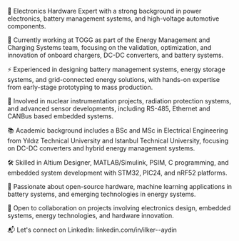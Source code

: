 🔧 Electronics Hardware Expert with a strong background in power electronics, battery management systems, and high-voltage automotive components.

🚗 Currently working at TOGG as part of the Energy Management and Charging Systems team, focusing on the validation, optimization, and innovation of onboard chargers, DC-DC converters, and battery systems.

⚡ Experienced in designing battery management systems, energy storage systems, and grid-connected energy solutions, with hands-on expertise from early-stage prototyping to mass production.

🔬 Involved in nuclear instrumentation projects, radiation protection systems, and advanced sensor developments, including RS-485, Ethernet and CANBus based embedded systems.

📚 Academic background includes a BSc and MSc in Electrical Engineering from Yıldız Technical University and Istanbul Technical University, focusing on DC-DC converters and hybrid energy management systems.

🛠️ Skilled in Altium Designer, MATLAB/Simulink, PSIM, C programming, and embedded system development with STM32, PIC24, and nRF52 platforms.

🌱 Passionate about open-source hardware, machine learning applications in battery systems, and emerging technologies in energy systems.

📢 Open to collaboration on projects involving electronics design, embedded systems, energy technologies, and hardware innovation.

📬 Let's connect on LinkedIn: linkedin.com/in/ilker--aydin


<!---
ilkeraydin89/ilkeraydin89 is a ✨ special ✨ repository because its `README.md` (this file) appears on your GitHub profile.
You can click the Preview link to take a look at your changes.
--->
